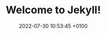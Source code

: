 ---
layout: timetable
title:  "Welcome to Jekyll!"
date:   2022-07-30 10:53:45 +0100
permalink: /time-table/
categories: blog
---